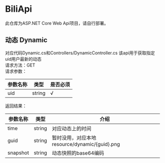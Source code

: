 # BiliApi
此仓库为ASP.NET Core Web Api项目，请自行部署。
## 动态 Dynamic
对应代码Dynamic.cs和Controllers/DynamicController.cs
该api用于获取指定uid用户最新的动态<br>
请求方法：GET<br>
请求参数：<br>

| 参数名称 | 类型 | 是否必须 |
| ------ | ------ | ------ |
| uid | string | √ |

返回结果：

| 参数名称 | 类型 | 介绍 |
| ------ | ------ | ------ |
| time | string | 对应动态上的时间 |
| guid | string | 暂时没用，对应本地resource/dynamic/{guid}.png |
| snapshot | string | 动态快照的base64编码 |

